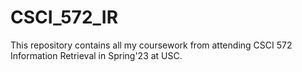 # CSCI_572_IR
This repository contains all my coursework from attending CSCI 572 Information Retrieval in Spring'23 at USC.
